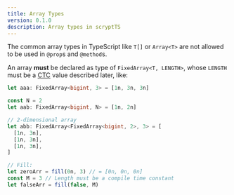 ```yaml
---
title: Array Types
version: 0.1.0
description: Array types in scryptTS
---
```


The common array types in TypeScript like `T[]` or `Array<T>` are not allowed to be used in `@prop`s and `@method`s.

An array **must** be declared as type of `FixedArray<T, LENGTH>`, whose `LENGTH` must be a [CTC](compile-time-constant/) value described later, like:

```ts
let aaa: FixedArray<bigint, 3> = [1n, 3n, 3n]

const N = 2
let aab: FixedArray<bigint, N> = [1n, 2n]

// 2-dimensional array
let abb: FixedArray<FixedArray<bigint, 2>, 3> = [
  [1n, 3n],
  [1n, 3n],
  [1n, 3n],
]

// Fill:
let zeroArr = fill(0n, 3) // = [0n, 0n, 0n]
const M = 3 // Length must be a compile time constant
let falseArr = fill(false, M)
```
